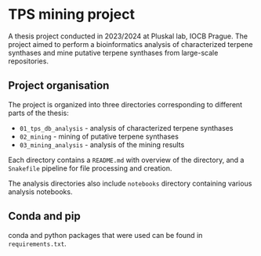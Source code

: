 # TPS mining project

A thesis project conducted in 2023/2024 at Pluskal lab, IOCB Prague. The project aimed to perform a bioinformatics analysis of characterized terpene synthases and mine putative terpene synthases from large-scale repositories.

## Project organisation

The project is organized into three directories corresponding to different parts of the thesis:
- `01_tps_db_analysis` - analysis of characterized terpene synthases
- `02_mining` - mining of putative terpene synthases
- `03_mining_analysis` - analysis of the mining results

Each directory contains a `README.md` with overview of the directory, and a `Snakefile` pipeline for file processing and creation.

The analysis directories also include `notebooks` directory containing various analysis notebooks.

## Conda and pip
conda and python packages that were used can be found in `requirements.txt`.